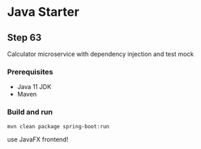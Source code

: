 # Java Starter #

## Step 63

Calculator microservice with dependency injection and test mock

### Prerequisites
- Java 11 JDK
- Maven

### Build and run

```shell
mvn clean package spring-boot:run
```

use JavaFX frontend!
